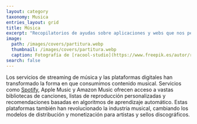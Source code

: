 ```yaml
---
layout: category
taxonomy: Musica
entries_layout: grid
title: Música
excerpt: "Recopilatorios de ayudas sobre aplicaciones y webs que nos permiten buscar, repdroducir, generar listas de grupos y disfrutar de la música"
image:
  path: /images/covers/partitura.webp
  thumbnail: /images/covers/partitura.webp
  caption: Fotografía de [racool-studio](https://www.freepik.es/autor/racool-studio)
search: false
---
```

Los servicios de streaming de música y las plataformas digitales han transformado la forma en que consumimos contenido musical. Servicios como [Spotify](https://www.ayudaenlaweb.com/musica/que-es-spotify/), Apple Music y Amazon Music ofrecen acceso a vastas bibliotecas de canciones, listas de reproducción personalizadas y recomendaciones basadas en algoritmos de aprendizaje automático. Estas plataformas también han revolucionado la industria musical, cambiando los modelos de distribución y monetización para artistas y sellos discográficos.